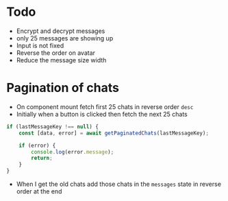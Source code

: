 # Todo

- Encrypt and decrypt messages
- only 25 messages are showing up
- Input is not fixed
- Reverse the order on avatar
- Reduce the message size width

# Pagination of chats

- On component mount fetch first 25 chats in reverse order `desc`
- Initially when a button is clicked then fetch the next 25 chats

```js
if (lastMessageKey !== null) {
	const [data, error] = await getPaginatedChats(lastMessageKey);

	if (error) {
		console.log(error.message);
		return;
	}
}
```

- When I get the old chats add those chats in the `messages` state in reverse order at the end
